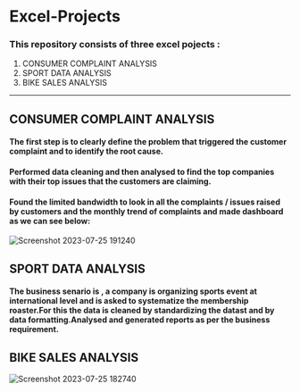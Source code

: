 # Excel-Projects
### This repository consists of three excel pojects :
1. CONSUMER COMPLAINT ANALYSIS
2. SPORT DATA ANALYSIS
3. BIKE SALES ANALYSIS
***
## CONSUMER COMPLAINT ANALYSIS ##
#### The first step is to clearly define the problem that triggered the customer complaint and to identify the root cause.
#### Performed data cleaning and then analysed to find  the top companies with their  top issues that the customers are claiming.
#### Found the limited bandwidth to look in all the complaints / issues raised by customers and the monthly trend of complaints and made dashboard as we can see below:
![Screenshot 2023-07-25 191240](https://github.com/kavya224/Excel-Projects/assets/133074843/7f6ab94d-c1ca-4d13-b260-c592d62922e5)


## SPORT DATA ANALYSIS ##
#### The business senario is , a company is organizing sports event at international level and is asked to systematize the membership roaster.For this  the data is  cleaned by standardizing the datast and by data formatting.Analysed and generated reports as per the business requirement.


## BIKE SALES ANALYSIS ##
![Screenshot 2023-07-25 182740](https://github.com/kavya224/Excel-Projects/assets/133074843/6516aa2c-514b-4e65-a1f2-6d1a3409be56)



